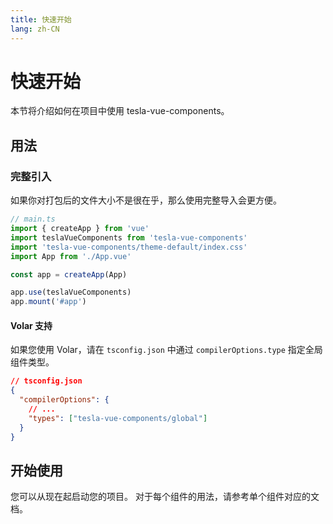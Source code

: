 ```yaml
---
title: 快速开始
lang: zh-CN
---
```


# 快速开始

本节将介绍如何在项目中使用 tesla-vue-components。

## 用法

### 完整引入

如果你对打包后的文件大小不是很在乎，那么使用完整导入会更方便。

```typescript
// main.ts
import { createApp } from 'vue'
import teslaVueComponents from 'tesla-vue-components'
import 'tesla-vue-components/theme-default/index.css'
import App from './App.vue'

const app = createApp(App)

app.use(teslaVueComponents)
app.mount('#app')
```

#### Volar 支持

如果您使用 Volar，请在 `tsconfig.json` 中通过 `compilerOptions.type` 指定全局组件类型。

```json
// tsconfig.json
{
  "compilerOptions": {
    // ...
    "types": ["tesla-vue-components/global"]
  }
}
```

## 开始使用

您可以从现在起启动您的项目。 对于每个组件的用法，请参考单个组件对应的文档。
